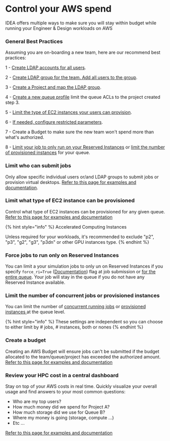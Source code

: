# Control your AWS spend

IDEA offers multiple ways to make sure you will stay within budget while running your Engineer & Design workloads on AWS

### General Best Practices <a href="#best-practices" id="best-practices"></a>

Assuming you are on-boarding a new team, here are our recommend best practices:

1 - [Create LDAP accounts for all users](../../modules/cluster-manager/users-management.md).

2 - [Create LDAP group for the team. Add all users to the group](../../modules/cluster-manager/groups-management.md).

3 - [Create a Project and map the LDAP group](../../modules/cluster-manager/projects-management.md).

4 - [Create a new queue profile](../../modules/hpc-workloads/admin-documentation/queue-profiles.md) limit the queue ACLs to the project created step 3.

5 - [Limit the type of EC2 instances your users can provision](control-your-aws-spend.md#limit-what-type-of-ec2-instance-can-be-provisioned).

6 - [If needed, configure restricted parameters](../../modules/hpc-workloads/admin-documentation/queue-profiles.md#restricted-parameters).

7 - Create a Budget to make sure the new team won't spend more than what's authorized.

8 - [Limit your job to only run on your Reserved Instances](control-your-aws-spend.md#force-jobs-to-run-only-on-reserved-instances) or [limit the number of provisioned instances](control-your-aws-spend.md#limit-the-number-of-concurrent-jobs-or-provisioned-instances) for your queue.

### Limit who can submit jobs <a href="#limit-who-can-submit-jobs" id="limit-who-can-submit-jobs"></a>

Only allow specific individual users or/and LDAP groups to submit jobs or provision virtual desktops. [Refer to this page for examples and documentation](../../modules/cluster-manager/projects-management.md).

### Limit what type of EC2 instance can be provisioned <a href="#limit-what-type-of-ec2-instance-can-be-provisioned" id="limit-what-type-of-ec2-instance-can-be-provisioned"></a>

Control what type of EC2 instances can be provisioned for any given queue. [Refer to this page for examples and documentation](../../modules/hpc-workloads/admin-documentation/queue-profiles.md#allowed-instance-types)

{% hint style="info" %}
Accelerated Computing Instances

Unless required for your workloads, it's recommended to exclude "p2", "p3", "g2", "g3", "p3dn" or other GPU instances type.
{% endhint %}

### Force jobs to run only on Reserved Instances <a href="#force-jobs-to-run-only-on-reserved-instances" id="force-jobs-to-run-only-on-reserved-instances"></a>

You can limit a your simulation jobs to only un on Reserved Instances if you specify `force_ri=True` ([Documentation](../../modules/hpc-workloads/user-documentation/supported-ec2-parameters.md#force\_ri)) flag at job submission or [for the entire queue](../../modules/hpc-workloads/admin-documentation/queue-profiles.md#force-reserved-instances). Your job will stay in the queue if you do not have any Reserved Instance available.

### Limit the number of concurrent jobs or provisioned instances <a href="#limit-the-number-of-concurrent-jobs-or-provisioned-instances" id="limit-the-number-of-concurrent-jobs-or-provisioned-instances"></a>

You can limit the number of [concurrent running jobs](../../modules/hpc-workloads/admin-documentation/queue-profiles.md#max-running-jobs) or [provisioned instances ](../../modules/hpc-workloads/admin-documentation/queue-profiles.md#ma-provisioned-instances)at the queue level.

{% hint style="info" %}
These settings are independent so you can choose to either limit by # jobs, # instances, both or nones
{% endhint %}

### Create a budget <a href="#create-a-budget" id="create-a-budget"></a>

Creating an AWS Budget will ensure jobs can't be submitted if the budget allocated to the team/queue/project has exceeded the authorized amount. [Refer to this page for examples and documentation](https://awslabs.github.io/scale-out-computing-on-aws/budget/set-up-budget-project/)

### Review your HPC cost in a central dashboard <a href="#review-your-hpc-cost-in-a-central-dashboard" id="review-your-hpc-cost-in-a-central-dashboard"></a>

Stay on top of your AWS costs in real time. Quickly visualize your overall usage and find answers to your most common questions:

* Who are my top users?
* How much money did we spend for Project A?
* How much storage did we use for Queue B?
* Where my money is going (storage, compute ...)
* Etc ...

[Refer to this page for examples and documentation](https://awslabs.github.io/scale-out-computing-on-aws/budget/review-hpc-costs/)

